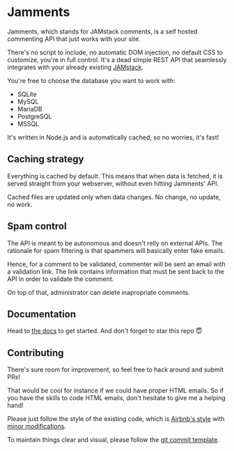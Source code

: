 # Jamments
Jamments, which stands for JAMstack comments, is a self hosted commenting API that just works with your site.

There's no script to include, no automatic DOM injection, no default CSS to customize, you're in full control. It's a dead simple REST API that seamlessly integrates with your already existing [JAMstack](https://jamstack.org/).

You're free to choose the database you want to work with:

* SQLite
* MySQL
* MariaDB
* PostgreSQL
* MSSQL

It's written in Node.js and is automatically cached, so no worries, it's fast!

## Caching strategy
Everything is cached by default. This means that when data is fetched, it is served straight from your webserver, without even hitting Jamments' API.

Cached files are updated only when data changes. No change, no update, no work.

## Spam control
The API is meant to be autonomous and doesn't relly on external APIs. The rationale for spam filtering is that spammers will basically enter fake emails.

Hence, for a comment to be validated, commenter will be sent an email with a validation link. The link contains information that must be sent back to the API in order to validate the comment.

On top of that, administrator can delete inapropriate comments.


## Documentation
Head to [the docs](https://buzut.github.io/jamments/) to get started. And don't forget to star this repo 😇

## Contributing
There's sure room for improvement, so feel free to hack around and submit PRs!

That would be cool for instance if we could have proper HTML emails. So if you have the skills to code HTML emails, don't hesitate to give me a helping hand!

Please just follow the style of the existing code, which is [Airbnb's style](http://airbnb.io/javascript/) with [minor modifications](.eslintrc).

To maintain things clear and visual, please follow the [git commit template](https://github.com/Buzut/git-emojis-hook).
